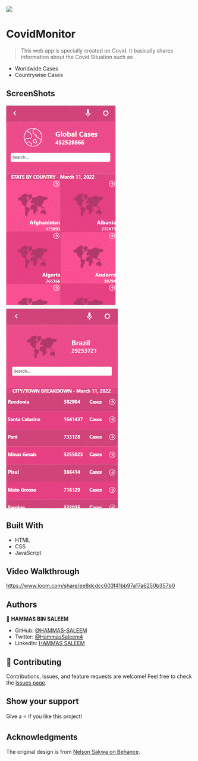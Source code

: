 ![](https://img.shields.io/badge/Microverse-blueviolet)

# CovidMonitor

> This web app is specially created on Covid. It basically shares information about the Covid Situation such as

- Worldwide Cases
- Countrywise Cases

## ScreenShots
![screenshot](./src/images/screenshots/react-capstone-01.GIF)
![screenshot](./src/images/screenshots/react-capstone-02.GIF)

## Built With

- HTML
- CSS
- JavaScript

## Video Walkthrough

https://www.loom.com/share/ee8dcdcc603f41bb97a17a6250b357b0

## Authors

👤 **HAMMAS BIN SALEEM**
- GitHub: [@HAMMAS-SALEEM](https://github.com/HAMMAS-SALEEM)
- Twitter: [@HammasSaleem4](https://twitter.com/HammasSaleem4)
- LinkedIn: [HAMMAS SALEEM](https://www.linkedin.com/in/hammas-saleem)

## 🤝 Contributing
Contributions, issues, and feature requests are welcome!
Feel free to check the [issues page](../../issues/).

## Show your support
Give a ⭐️ if you like this project!

## Acknowledgments
The original design is from [Nelson Sakwa on Behance](https://www.behance.net/sakwadesignstudio).
